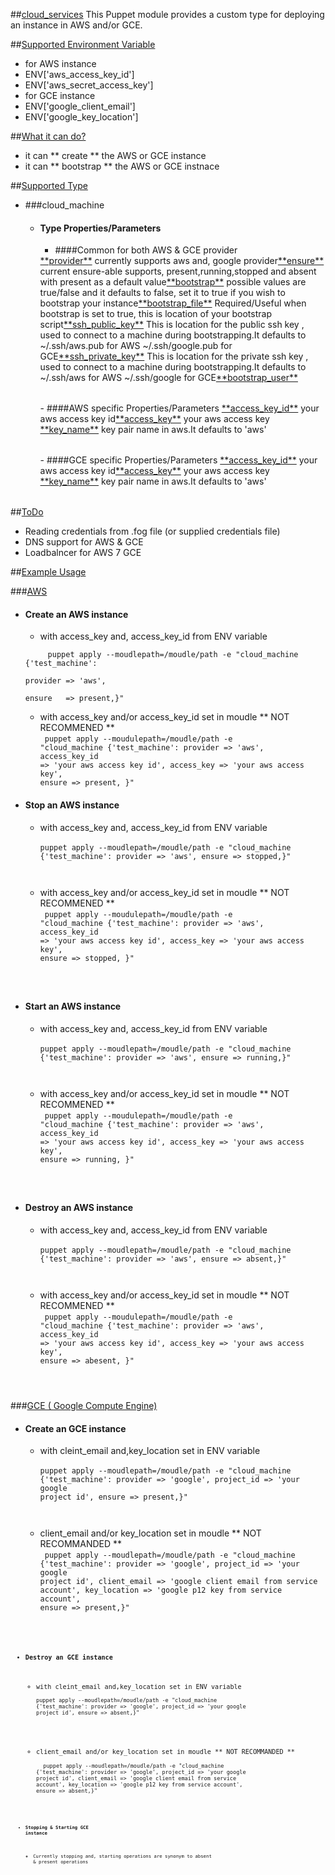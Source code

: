 ##<u>cloud_services</u>
This Puppet module provides a custom type for deploying an instance in AWS and/or GCE.  

##<u>Supported Environment Variable</u>
- for AWS instance
 - ENV['aws_access_key_id']
 - ENV['aws_secret_access_key']
- for GCE instance
 - ENV['google_client_email']
 - ENV['google_key_location']

##<u>What it can do?</u>
- it can ** create ** the AWS or GCE instance
- it can ** bootstrap ** the AWS or GCE instnace

##<u>Supported Type</u>
- ###cloud_machine
    - #### Type Properties/Parameters
        - ####Common for both AWS & GCE provider
        <table>
         <tr><u>**provider**</u></tr><tr> currently supports aws and, google provider</tr>  
         <tr><u>**ensure**</u></tr><tr> current ensure-able supports, present,running,stopped and absent with present as a default value</tr>  
         <tr><u>**bootstrap**</u></tr><tr> possible values are true/false and it defaults to false, set it to true if you wish to bootstrap your instance</tr>  
         <tr><u>**bootstrap_file**</u></tr><tr> Required/Useful when bootstrap is set to true, this is location of your bootstrap script</tr>  
         <tr><u>**ssh_public_key**</u><tr> <tr> This is location for the public ssh key , used to connect to a machine during bootstrapping.It defaults to  
          ~/.ssh/aws.pub for AWS  
          ~/.ssh/google.pub  for GCE<tr/>  
        <tr><u>**ssh_private_key**</u><tr> <tr> This is location for the private ssh key , used to connect to a machine during bootstrapping.It defaults to  
          ~/.ssh/aws for AWS  
          ~/.ssh/google  for GCE</tr>  
          <tr><u>**bootstrap_user**</u><tr/><tr>
        </table>  
        - ####AWS specific Properties/Parameters
         <table>
          <tr><u>**access_key_id**</u><tr/> <tr> your aws access key id<tr/>  
          <tr><u>**access_key**</u><tr/> <tr> your aws access key <tr/>  
          <tr><u>**key_name**</u><tr/> <tr> key pair name in aws.It defaults to 'aws'<tr/>  
        </table>  
        - ####GCE specific Properties/Parameters
         <table>
          <tr><u>**access_key_id**</u><tr/> <tr> your aws access key id<tr/>  
          <tr><u>**access_key**</u><tr/> <tr> your aws access key <tr/>  
          <tr><u>**key_name**</u><tr/> <tr> key pair name in aws.It defaults to 'aws'<tr/>  
        </table>  


##<u>ToDo</u>

- Reading credentials from .fog file (or supplied credentials file)
- DNS support for AWS & GCE
- Loadbalncer for AWS 7 GCE

##<u>Example Usage</u>

###<u>AWS</u>

* #### Create an AWS instance
    - with access_key and, access_key_id from ENV variable <br/>
     <code>
       puppet apply --moudlepath=/moudle/path -e "cloud_machine {'test_machine':
                                                                    provider => 'aws',
                                                                    ensure   => present,}"
     </code>

    - with access_key and/or access_key_id set in moudle ** NOT RECOMMENED ** <br/>
      <code>
        puppet apply --moudulepath=/moudle/path -e "cloud_machine {'test_machine':
                                                                      provider      => 'aws',
                                                                      access_key_id => 'your aws access key id',
                                                                      access_key    => 'your aws access key',
                                                                      ensure        => present, }"
      </code>

* #### Stop an AWS instance
    - with access_key and, access_key_id from ENV variable <br/>
    <code> puppet apply --moudlepath=/moudle/path -e "cloud_machine {'test_machine':
                                                                        provider => 'aws',
                                                                        ensure   => stopped,}"
    </code>

    - with access_key and/or access_key_id set in moudle ** NOT RECOMMENED ** <br/>
    <code> puppet apply --moudulepath=/moudle/path -e "cloud_machine {'test_machine':
                                                                         provider      => 'aws',
                                                                         access_key_id => 'your aws access key id',
                                                                         access_key    => 'your aws access key',
                                                                         ensure        => stopped, }"
    </code>

* #### Start an AWS instance
    - with access_key and, access_key_id from ENV variable <br/>
    <code> puppet apply --moudlepath=/moudle/path -e "cloud_machine {'test_machine':
                                                                        provider => 'aws',
                                                                        ensure   => running,}"
    </code>

    - with access_key and/or access_key_id set in moudle ** NOT RECOMMENED ** <br/>
    <code> puppet apply --moudulepath=/moudle/path -e "cloud_machine {'test_machine':
                                                                         provider      => 'aws',
                                                                         access_key_id => 'your aws access key id',
                                                                         access_key    => 'your aws access key',
                                                                         ensure        => running, }"
    </code>

* #### Destroy an AWS instance
    - with access_key and, access_key_id from ENV variable <br/>
    <code> puppet apply --moudlepath=/moudle/path -e "cloud_machine {'test_machine':
                                                                       provider => 'aws',
                                                                       ensure   => absent,}"
    </code>

    - with access_key and/or access_key_id set in moudle ** NOT RECOMMENED ** <br/>
    <code> puppet apply --moudulepath=/moudle/path -e "cloud_machine {'test_machine':
                                                                       provider      => 'aws',
                                                                       access_key_id => 'your aws access key id',
                                                                       access_key    => 'your aws access key',
                                                                       ensure        => abesent, }"
    </code>

###<u>GCE ( Google Compute Engine)</u>

* #### Create an GCE instance
    - with cleint_email and,key_location set in ENV variable <br/>
    <code> puppet apply --moudlepath=/moudle/path -e "cloud_machine {'test_machine':
                                                                        provider   => 'google',
                                                                        project_id => 'your google project id',
                                                                        ensure     => present,}"
    </code>

    - client_email and/or key_location set in moudle ** NOT RECOMMANDED ** <br/>
    <code> puppet apply --moudlepath=/moudle/path -e "cloud_machine {'test_machine':
                                                                        provider     => 'google',
                                                                        project_id   => 'your google project id',
                                                                        client_email => 'google client email from service account',
                                                                        key_location => 'google p12 key from service account',
                                                                        ensure       => present,}"

    <code/>

* #### Destroy an GCE instance
    - with cleint_email and,key_location set in ENV variable <br/>
    <code> puppet apply --moudlepath=/moudle/path -e "cloud_machine {'test_machine':
                                                                        provider   => 'google',
                                                                        project_id => 'your google project id',
                                                                        ensure     => absent,}"
    </code>

    - client_email and/or key_location set in moudle ** NOT RECOMMANDED ** <br/>
    <code> puppet apply --moudlepath=/moudle/path -e "cloud_machine {'test_machine':
                                                                        provider     => 'google',
                                                                        project_id   => 'your google project id',
                                                                        client_email => 'google client email from service account',
                                                                        key_location => 'google p12 key from service account',
                                                                        ensure       => absent,}"

    <code/>

* #### Stopping & Starting GCE instance
    - Currently stopping and, starting operations are synonym to absent & present operations
